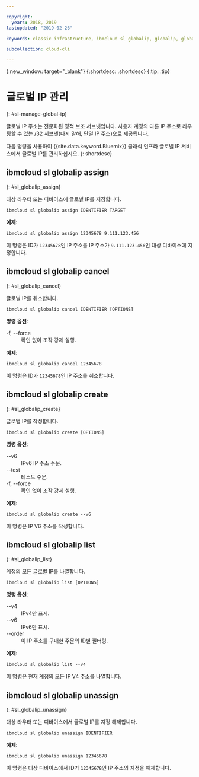 ```yaml
---

copyright:
  years: 2018, 2019
lastupdated: "2019-02-26"

keywords: classic infrastructure, ibmcloud sl globalip, globalip, global ip addresses, assign global ip

subcollection: cloud-cli

---
```


{:new_window: target="_blank"}
{:shortdesc: .shortdesc}
{:tip: .tip}

# 글로벌 IP 관리
{: #sl-manage-global-ip}

글로벌 IP 주소는 전문화된 정적 보조 서브넷입니다. 사용자 계정의 다른 IP 주소로 라우팅할 수 있는 /32 서브넷(다시 말해, 단일 IP 주소)으로 제공됩니다.

다음 명령을 사용하여 {{site.data.keyword.Bluemix}} 클래식 인프라 글로벌 IP 서비스에서 글로벌 IP를 관리하십시오.
{: shortdesc}

## ibmcloud sl globalip assign
{: #sl_globalip_assign}

대상 라우터 또는 디바이스에 글로벌 IP를 지정합니다.
```
ibmcloud sl globalip assign IDENTIFIER TARGET
```

**예제**:
```
ibmcloud sl globalip assign 12345678 9.111.123.456
```

이 명령은 ID가 `12345678`인 IP 주소를 IP 주소가 `9.111.123.456`인 대상 디바이스에 지정합니다.

## ibmcloud sl globalip cancel
{: #sl_globalip_cancel}

글로벌 IP를 취소합니다.
```
ibmcloud sl globalip cancel IDENTIFIER [OPTIONS]
```

<strong>명령 옵션</strong>:
<dl>
<dt>-f, --force</dt>
<dd>확인 없이 조작 강제 실행.</dd>
</dl>

**예제**:
```
ibmcloud sl globalip cancel 12345678
```

이 명령은 ID가 `12345678`인 IP 주소를 취소합니다.

 ## ibmcloud sl globalip create
{: #sl_globalip_create}

글로벌 IP를 작성합니다.
```
ibmcloud sl globalip create [OPTIONS]
```

<strong>명령 옵션</strong>:
<dl>
<dt>--v6</dt>
<dd>IPv6 IP 주소 주문.</dd>
<dt>--test</dt>
<dd>테스트 주문.</dd>
<dt>-f, --force</dt>
<dd>확인 없이 조작 강제 실행.</dd>
</dl>

**예제**:
```
ibmcloud sl globalip create --v6
```

이 명령은 IP V6 주소를 작성합니다.

## ibmcloud sl globalip list
{: #sl_globalip_list}

계정의 모든 글로벌 IP를 나열합니다.
```
ibmcloud sl globalip list [OPTIONS]
```

<strong>명령 옵션</strong>:
<dl>
<dt>--v4</dt>
<dd>IPv4만 표시.</dd>
<dt>--v6</dt>
<dd>IPv6만 표시.</dd>
<dt>--order</dt>
<dd>이 IP 주소를 구매한 주문의 ID별 필터링.</dd>
</dl>

**예제**:
```
ibmcloud sl globalip list --v4
```

이 명령은 현재 계정의 모든 IP V4 주소를 나열합니다.

## ibmcloud sl globalip unassign
{: #sl_globalip_unassign}

대상 라우터 또는 디바이스에서 글로벌 IP를 지정 해제합니다.
```
ibmcloud sl globalip unassign IDENTIFIER
```


**예제**:
```
ibmcloud sl globalip unassign 12345678
```

이 명령은 대상 디바이스에서 ID가 `12345678`인 IP 주소의 지정을 해제합니다.
